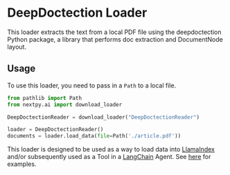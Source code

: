# DeepDoctection Loader

This loader extracts the text from a local PDF file using the deepdoctection Python package, a library that performs
doc extraction and DocumentNode layout.

## Usage

To use this loader, you need to pass in a `Path` to a local file.

```python
from pathlib import Path
from nextpy.ai import download_loader

DeepDoctectionReader = download_loader("DeepDoctectionReader")

loader = DeepDoctectionReader()
documents = loader.load_data(file=Path('./article.pdf'))
```

This loader is designed to be used as a way to load data into [LlamaIndex](https://github.com/jerryjliu/gpt_index/tree/main/gpt_index) and/or subsequently used as a Tool in a [LangChain](https://github.com/hwchase17/langchain) Agent. See [here](https://github.com/emptycrown/llama-hub/tree/main) for examples.

